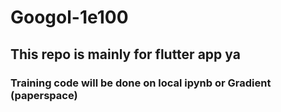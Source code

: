 # Googol-1e100

## This repo is mainly for flutter app ya
### Training code will be done on local ipynb or Gradient (paperspace)
